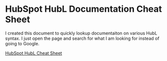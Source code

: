 # HubSpot HubL Documentation Cheat Sheet
I created this document to quickly lookup documentaiton on various HubL syntax. I just open the page and search for what I am looking for instead of going to Google.

[HubSpot HubL Cheat Sheet](https://bootstrapcreative.com/hubspot-hubl-cheat-sheet.html)
